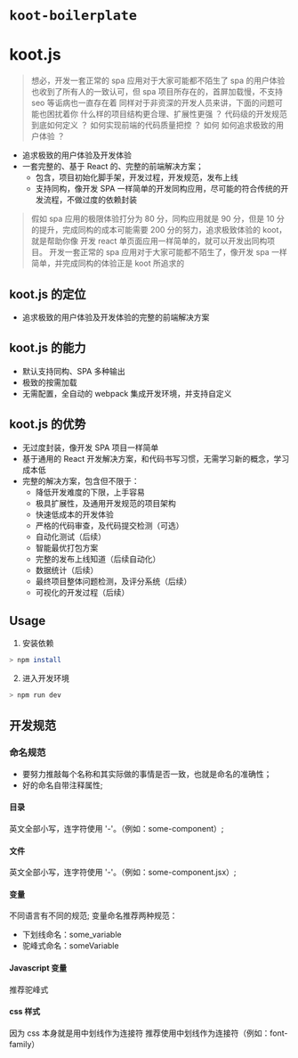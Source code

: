 # `koot-boilerplate`

# koot.js

> 想必，开发一套正常的 spa 应用对于大家可能都不陌生了
> spa 的用户体验也收到了所有人的一致认可，但 spa 项目所存在的，首屏加载慢，不支持 seo 等诟病也一直存在着
> 同样对于非资深的开发人员来讲，下面的问题可能也困扰着你
> 什么样的项目结构更合理、扩展性更强 ？
> 代码级的开发规范到底如何定义 ？
> 如何实现前端的代码质量把控 ？
> 如何
> 如何追求极致的用户体验 ？

-   追求极致的用户体验及开发体验
-   一套完整的、基于 React 的、完整的前端解决方案；
    -   包含，项目初始化脚手架，开发过程，开发规范，发布上线
    -   支持同构，像开发 SPA 一样简单的开发同构应用，尽可能的符合传统的开发流程，不做过度的依赖封装

> 假如 spa 应用的极限体验打分为 80 分，同构应用就是 90 分，但是 10 分的提升，完成同构的成本可能需要 200 分的努力，追求极致体验的 koot，就是帮助你像 开发 react 单页面应用一样简单的，就可以开发出同构项目。
> 开发一套正常的 spa 应用对于大家可能都不陌生了，像开发 spa 一样简单，并完成同构的体验正是 koot 所追求的

## koot.js 的定位

-   追求极致的用户体验及开发体验的完整的前端解决方案

## koot.js 的能力

-   默认支持同构、SPA 多种输出
-   极致的按需加载
-   无需配置，全自动的 webpack 集成开发环境，并支持自定义

## koot.js 的优势

-   无过度封装，像开发 SPA 项目一样简单
-   基于通用的 React 开发解决方案，和代码书写习惯，无需学习新的概念，学习成本低
-   完整的解决方案，包含但不限于：
    -   降低开发难度的下限，上手容易
    -   极具扩展性，及通用开发规范的项目架构
    -   快速低成本的开发体验
    -   严格的代码审查，及代码提交检测（可选）
    -   自动化测试（后续）
    -   智能最优打包方案
    -   完整的发布上线知道（后续自动化）
    -   数据统计（后续）
    -   最终项目整体问题检测，及评分系统（后续）
    -   可视化的开发过程（后续）

## Usage

1. 安装依赖

```bash
> npm install
```

2. 进入开发环境

```bash
> npm run dev
```

## 开发规范

### 命名规范

-   要努力推敲每个名称和其实际做的事情是否一致，也就是命名的准确性；
-   好的命名自带注释属性;

#### 目录

英文全部小写，连字符使用 '-'。（例如：some-component）;

#### 文件

英文全部小写，连字符使用 '-'。（例如：some-component.jsx）;

#### 变量

不同语言有不同的规范;
变量命名推荐两种规范：

-   下划线命名：some_variable
-   驼峰式命名：someVariable

#### Javascript 变量

推荐驼峰式

#### css 样式

因为 css 本身就是用中划线作为连接符
推荐使用中划线作为连接符（例如：font-family）
